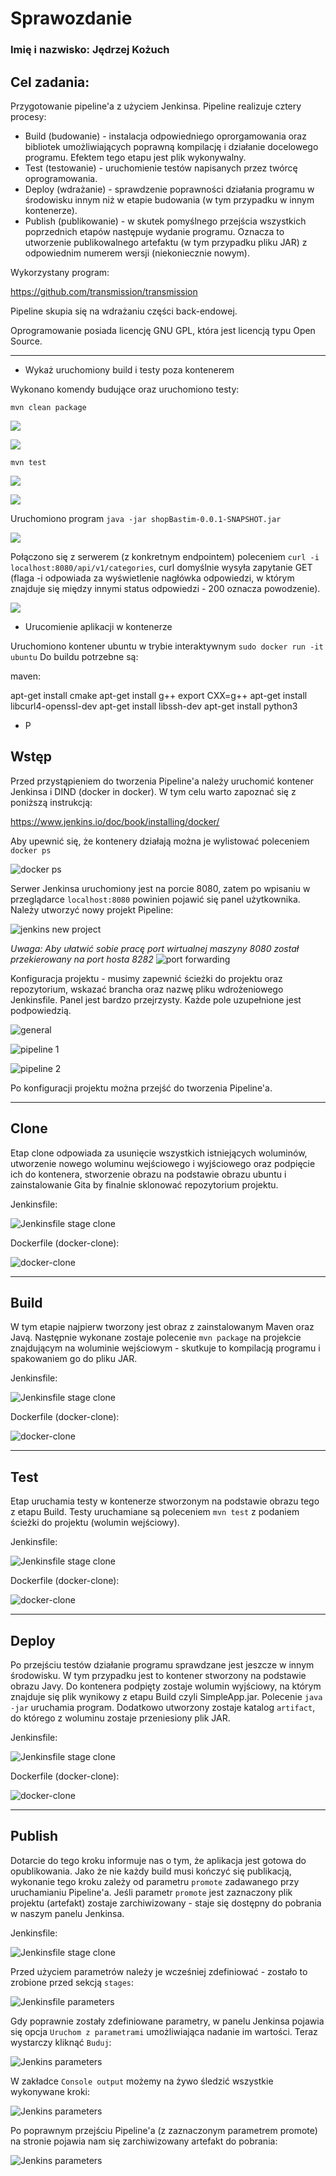 # Sprawozdanie

### Imię i nazwisko: Jędrzej Kożuch

## Cel zadania:
Przygotowanie pipeline'a z użyciem Jenkinsa. Pipeline realizuje cztery procesy:
- Build (budowanie) - instalacja odpowiedniego oprorgamowania oraz bibliotek umożliwiających poprawną kompilację i działanie docelowego programu.
                      Efektem tego etapu jest plik wykonywalny.
- Test (testowanie) - uruchomienie testów napisanych przez twórcę oprogramowania.
- Deploy (wdrażanie) - sprawdzenie poprawności działania programu w środowisku innym niż w etapie budowania (w tym przypadku w innym kontenerze).
- Publish (publikowanie) - w skutek pomyślnego przejścia wszystkich poprzednich etapów następuje wydanie programu. Oznacza to utworzenie publikowalnego artefaktu 
                      (w tym przypadku pliku JAR) z odpowiednim numerem wersji (niekoniecznie nowym).

Wykorzystany program:

https://github.com/transmission/transmission

Pipeline skupia się na wdrażaniu części back-endowej.

Oprogramowanie posiada licencję GNU GPL, która jest licencją typu Open Source.

---

- Wykaż uruchomiony build i testy poza kontenerem

Wykonano komendy budujące oraz uruchomiono testy:

`mvn clean package`

![](Pictures/1.png?raw=true)

![](Pictures/2.png?raw=true)

`mvn test`

![](Pictures/3.png?raw=true)

![](Pictures/4.png?raw=true)

Uruchomiono program `java -jar shopBastim-0.0.1-SNAPSHOT.jar`

![](Pictures/5.png?raw=true)

Połączono się z serwerem (z konkretnym endpointem) poleceniem `curl -i localhost:8080/api/v1/categories`, curl domyślnie wysyła zapytanie GET (flaga -i odpowiada za wyświetlenie nagłówka odpowiedzi, w którym znajduje się między innymi status odpowiedzi - 200 oznacza powodzenie).

![](Pictures/6.png?raw=true)

- Urucomienie aplikacji w kontenerze

Uruchomiono kontener ubuntu w trybie interaktywnym `sudo docker run -it ubuntu`
Do buildu potrzebne są:

maven:


apt-get install cmake
apt-get install g++
export CXX=g++
apt-get install libcurl4-openssl-dev
apt-get install libssh-dev
apt-get install python3


- P

## Wstęp
Przed przystąpieniem do tworzenia Pipeline'a należy uruchomić kontener Jenkinsa i DIND (docker in docker). W tym celu warto zapoznać się z poniższą instrukcją:

https://www.jenkins.io/doc/book/installing/docker/

Aby upewnić się, że kontenery działają można je wylistować poleceniem `docker ps` 

![docker ps](Pictures/3.png?raw=true)

Serwer Jenkinsa uruchomiony jest na porcie 8080, zatem po wpisaniu w przeglądarce `localhost:8080` powinien pojawić się panel użytkownika. Należy utworzyć nowy projekt Pipeline:

![jenkins new project](Pictures/4.png?raw=true)

*Uwaga:*
*Aby ułatwić sobie pracę port wirtualnej maszyny 8080 został przekierowany na port hosta 8282*
![port forwarding](Pictures/5.png?raw=true)

Konfiguracja projektu - musimy zapewnić ścieżki do projektu oraz repozytorium, wskazać brancha oraz nazwę pliku wdrożeniowego Jenkinsfile. Panel jest bardzo przejrzysty. Każde pole uzupełnione jest podpowiedzią.

![general](Pictures/6.png?raw=true)

![pipeline 1](Pictures/7.png?raw=true)

![pipeline 2](Pictures/8.png?raw=true)

Po konfiguracji projektu można przejść do tworzenia Pipeline'a.

---

## Clone 
Etap clone odpowiada za usunięcie wszystkich istniejących woluminów, utworzenie nowego woluminu wejściowego i wyjściowego oraz podpięcie ich do kontenera, stworzenie obrazu na podstawie obrazu ubuntu i zainstalowanie Gita by finalnie sklonować repozytorium projektu.

Jenkinsfile:

![Jenkinsfile stage clone](Pictures/9.png?raw=true)

Dockerfile (docker-clone):

![docker-clone](Pictures/10.png?raw=true)

---

## Build
W tym etapie najpierw tworzony jest obraz z zainstalowanym Maven oraz Javą. Następnie wykonane zostaje polecenie `mvn package` na projekcie znajdującym na woluminie wejściowym - skutkuje to kompilacją programu i spakowaniem go do pliku JAR. 

Jenkinsfile:

![Jenkinsfile stage clone](Pictures/12.png?raw=true)

Dockerfile (docker-clone):

![docker-clone](Pictures/11.png?raw=true)

---

## Test
Etap uruchamia testy w kontenerze stworzonym na podstawie obrazu tego z etapu Build. Testy uruchamiane są poleceniem `mvn test` z podaniem ścieżki do projektu (wolumin wejściowy).

Jenkinsfile:

![Jenkinsfile stage clone](Pictures/13.png?raw=true)

Dockerfile (docker-clone):

![docker-clone](Pictures/14.png?raw=true)

---

## Deploy
Po przejściu testów działanie programu sprawdzane jest jeszcze w innym środowisku. W tym przypadku jest to kontener stworzony na podstawie obrazu Javy. Do kontenera podpięty zostaje wolumin wyjściowy, na którym znajduje się plik wynikowy z etapu Build czyli SimpleApp.jar. Polecenie `java -jar` uruchamia program. Dodatkowo utworzony zostaje katalog `artifact`, do którego z woluminu zostaje przeniesiony plik JAR.

Jenkinsfile:

![Jenkinsfile stage clone](Pictures/16.png?raw=true)

Dockerfile (docker-clone):

![docker-clone](Pictures/15.png?raw=true)

---

## Publish
Dotarcie do tego kroku informuje nas o tym, że aplikacja jest gotowa do opublikowania. Jako że nie każdy build musi kończyć się publikacją, wykonanie tego kroku zależy od parametru `promote` zadawanego przy uruchamianiu Pipeline'a. Jeśli parametr `promote` jest zaznaczony plik projektu (artefakt) zostaje zarchiwizowany - staje się dostępny do pobrania w naszym panelu Jenkinsa. 


Jenkinsfile:

![Jenkinsfile stage clone](Pictures/17_1.png?raw=true)

Przed użyciem parametrów należy je wcześniej zdefiniować - zostało to zrobione przed sekcją `stages`:

![Jenkinsfile parameters](Pictures/18.png?raw=true)

Gdy poprawnie zostały zdefiniowane parametry, w panelu Jenkinsa pojawia się opcja `Uruchom z parametrami` umożliwiająca nadanie im wartości. Teraz wystarczy kliknąć `Buduj`:

![Jenkins parameters](Pictures/19.png?raw=true)

W zakładce `Console output` możemy na żywo śledzić wszystkie wykonywane kroki:

![Jenkins parameters](Pictures/20.png?raw=true)

Po poprawnym przejściu Pipeline'a (z zaznaczonym parametrem promote) na stronie pojawia nam się zarchiwizowany artefakt do pobrania:

![Jenkins parameters](Pictures/21.png?raw=true)
